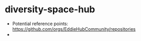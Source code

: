 # diversity-space-hub

- Potential reference points: https://github.com/orgs/EddieHubCommunity/repositories
- 
